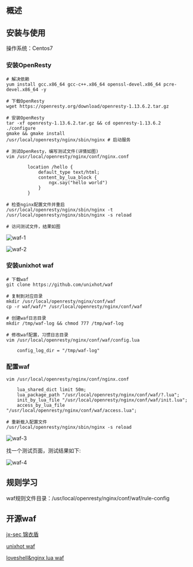 ## 概述

## 安装与使用
操作系统：Centos7

### 安装OpenResty

```
# 解决依赖
yum install gcc.x86_64 gcc-c++.x86_64 openssl-devel.x86_64 pcre-devel.x86_64 -y

# 下载OpenResty
wget https://openresty.org/download/openresty-1.13.6.2.tar.gz

# 安装OpenResty
tar -xf openresty-1.13.6.2.tar.gz && cd openresty-1.13.6.2
./configure
gmake && gmake install
/usr/local/openresty/nginx/sbin/nginx # 启动服务

# 测试OpenResty，编写测试文件(详情如图)
vim /usr/local/openresty/nginx/conf/nginx.conf

        location /hello {
            default_type text/html;
            content_by_lua_block {
                ngx.say("hello world")
            }
        }

# 检查nginx配置文件并重启
/usr/local/openresty/nginx/sbin/nginx -t
/usr/local/openresty/nginx/sbin/nginx -s reload

# 访问测试文件，结果如图
```

![waf-1](https://github.com/bloodzer0/Enterprise_Security_Build--Open_Source/blob/master/Application%20Security/Web%20Application%20Firewall/img/waf-1.png)

![waf-2](https://github.com/bloodzer0/Enterprise_Security_Build--Open_Source/blob/master/Application%20Security/Web%20Application%20Firewall/img/waf-2.png)

### 安装unixhot waf

```
# 下载waf
git clone https://github.com/unixhot/waf

# 复制到对应目录
mkdir /usr/local/openresty/nginx/conf/waf
cp -r waf/waf/* /usr/local/openresty/nginx/conf/waf

# 创建waf日志目录
mkdir /tmp/waf-log && chmod 777 /tmp/waf-log

# 修改waf配置，习惯日志目录
vim /usr/local/openresty/nginx/conf/waf/config.lua

	config_log_dir = "/tmp/waf-log"
```

### 配置waf
```
vim /usr/local/openresty/nginx/conf/nginx.conf

    lua_shared_dict limit 50m;
    lua_package_path "/usr/local/openresty/nginx/conf/waf/?.lua";
    init_by_lua_file "/usr/local/openresty/nginx/conf/waf/init.lua";
    access_by_lua_file "/usr/local/openresty/nginx/conf/waf/access.lua";

# 重新载入配置文件    
/usr/local/openresty/nginx/sbin/nginx -s reload
```

![waf-3](https://github.com/bloodzer0/Enterprise_Security_Build--Open_Source/blob/master/Application%20Security/Web%20Application%20Firewall/img/waf-3.png)

找一个测试页面，测试结果如下:

![waf-4](https://github.com/bloodzer0/Enterprise_Security_Build--Open_Source/blob/master/Application%20Security/Web%20Application%20Firewall/img/waf-4.png)

## 规则学习
waf规则文件目录：/usr/local/openresty/nginx/conf/waf/rule-config

## 开源waf
[jx-sec 锦衣盾](https://github.com/jx-sec/jxwaf)

[unixhot waf](https://github.com/unixhot/waf)

[loveshell&nginx lua waf](https://github.com/loveshell/ngx_lua_waf)
